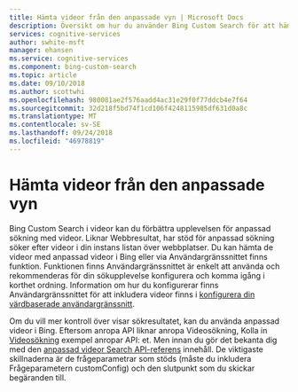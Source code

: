 ```yaml
---
title: Hämta videor från den anpassade vyn | Microsoft Docs
description: Översikt om hur du använder Bing Custom Search för att hämta videor från din anpassade vy över webben.
services: cognitive-services
author: swhite-msft
manager: ehansen
ms.service: cognitive-services
ms.component: bing-custom-search
ms.topic: article
ms.date: 09/10/2018
ms.author: scottwhi
ms.openlocfilehash: 980081ae2f576aadd4ac31e29f0f77ddcb4e7f64
ms.sourcegitcommit: 32d218f5bd74f1cd106f4248115985df631d0a8c
ms.translationtype: MT
ms.contentlocale: sv-SE
ms.lasthandoff: 09/24/2018
ms.locfileid: "46978819"
---
```

# <a name="get-videos-from-your-custom-view"></a>Hämta videor från den anpassade vyn

Bing Custom Search i videor kan du förbättra upplevelsen för anpassad sökning med videor. Liknar Webbresultat, har stöd för anpassad sökning söker efter videor i din instans listan över webbplatser. Du kan hämta de videor med anpassad videor i Bing eller via Användargränssnittet finns funktion. Funktionen finns Användargränssnittet är enkelt att använda och rekommenderas för din sökupplevelse konfigurera och komma igång i korthet ordning. Information om hur du konfigurerar finns Användargränssnittet för att inkludera videor finns i [konfigurera din värdbaserade användargränssnitt](hosted-ui.md).

Om du vill mer kontroll över visar sökresultatet, kan du använda anpassad videor i Bing. Eftersom anropa API liknar anropa Videosökning, Kolla in [Videosökning](../Bing-Video-Search/search-the-web.md) exempel anropar API: et. Men innan du gör det bekanta dig med den [anpassad videor Search API-referens](https://docs.microsoft.com/rest/api/cognitiveservices/bing-custom-videos-api-v7-reference) innehåll. De viktigaste skillnaderna är de frågeparametrar som stöds (måste du inkludera Frågeparametern customConfig) och den slutpunkt som du skickar begäranden till.

<!--
## Next steps

[Call your custom view](search-your-custom-view.md)
-->